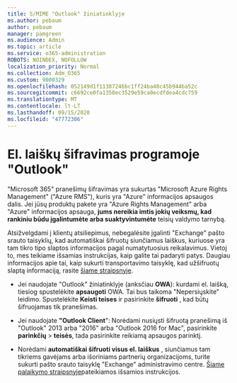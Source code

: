 ```yaml
---
title: S/MIME "Outlook" žiniatinklyje
ms.author: pebaum
author: pebaum
manager: pamgreen
ms.audience: Admin
ms.topic: article
ms.service: o365-administration
ROBOTS: NOINDEX, NOFOLLOW
localization_priority: Normal
ms.collection: Adm_O365
ms.custom: 9000329
ms.openlocfilehash: 052149d1f11387246bc1ff24ba48c45b944ba52c
ms.sourcegitcommit: c6692ce0fa1358ec3529e59ca0ecdfdea4cdc759
ms.translationtype: MT
ms.contentlocale: lt-LT
ms.lasthandoff: 09/15/2020
ms.locfileid: "47772306"
---
```

# <a name="encrypt-email-messages-in-outlook"></a>El. laiškų šifravimas programoje "Outlook"

"Microsoft 365" pranešimų šifravimas yra sukurtas "Microsoft Azure Rights Management" ("Azure RMS"), kuris yra "Azure" informacijos apsaugos dalis. Jei jūsų produktų pakete yra "Azure Rights Management" arba "Azure" informacijos apsauga, **jums nereikia imtis jokių veiksmų, kad rankiniu būdu įgalintumėte arba suaktyvintumėte** teisių valdymo tarnybą.

Atsižvelgdami į klientų atsiliepimus, nebegalėsite įgalinti "Exchange" pašto srauto taisyklių, kad automatiškai šifruotų siunčiamus laiškus, kuriuose yra tam tikro tipo slaptos informacijos pagal numatytuosius reikalavimus. Vietoj to, mes teikiame išsamias instrukcijas, kaip galite tai padaryti patys. Daugiau informacijos apie tai, kaip sukurti transportavimo taisyklę, kad užšifruotų slaptą informaciją, rasite [šiame straipsnyje](https://aka.ms/OmeEtr).

- Jei naudojate "Outlook" žiniatinklyje (anksčiau **OWA**): kurdami el. laišką, tiesiog spustelėkite **apsaugoti** OWA. Tai bus taikoma "Nepersiųskite" leidimo. Spustelėkite **Keisti teises** ir pasirinkite **šifruoti** , kad būtų šifruojamas tik pranešimas.

- Jei naudojate **"Outlook Client**": Norėdami nusiųsti šifruotą pranešimą iš "Outlook" 2013 arba "2016" arba "Outlook 2016 for Mac", pasirinkite **parinkčių**  >  **teisės**, tada pasirinkite reikiamą apsaugos parinktį.

- Norėdami **automatiškai šifruoti visus el. laiškus** , siunčiamus tam tikriems gavėjams arba išoriniams partnerių organizacijoms, turite sukurti pašto srauto taisyklę "Exchange" administravimo centre. [Šiame palaikymo straipsnyje](https://docs.microsoft.com/microsoft-365/compliance/define-mail-flow-rules-to-encrypt-email#create-mail-flow-rules-to-encrypt-email-messages-with-the-new-ome-capabilities)pateikiamos išsamios instrukcijos.

